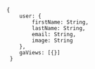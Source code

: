 	{
		user: {
			firstName: String,
			lastName: String,
			email: String,
			image: String
		},
		gaViews: [{}]
     }